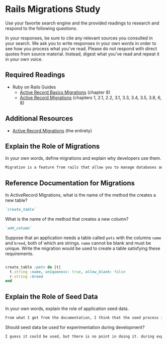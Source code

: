 # Rails Migrations Study

Use your favorite search engine and the provided readings to research and
respond to the following questions.

In your responses, be sure to cite any relevant sources you consulted in your
search. We ask you to write responses in your own words in order to see how you
process what you've read. Please do not respond with direct quotes from source
material. Instead, digest what you've read and repeat it in your own voice.

## Required Readings

-   Ruby on Rails Guides
    -   [Active Record Basics Migrations](http://guides.rubyonrails.org/active_record_basics.html#migrations)
        (chapter 8)
    -   [Active Record Migrations](http://guides.rubyonrails.org/active_record_migrations.html)
        (chapters 1, 2.1, 2.2, 3.1, 3.3, 3.4, 3.5, 3.8, 6, 8)

## Additional Resources
-   [Active Record Migrations](http://guides.rubyonrails.org/active_record_migrations.html)
    (the entirety)

## Explain the Role of Migrations

In your own words, define migrations and explain why developers use them.

```md
Migration is a feature from rails that allow you to manage databases and compare those files to any database that active record supports.
```

## Reference Documentation for Migrations

In ActiveRecord Migrations, what is the name of the method the creates a new
table?

```md
`create_table`
```

What is the name of the method that creates a new column?

```md
`add_column`
```

Suppose that an application needs a table called `pets` with the columns `name`
and `breed`, both of which are strings. `name` cannot be blank and must be
unique. Write the migration would be used to create a table satisfying these
requirements.

```ruby

create_table :pets do |t|
  t.string :name, uniqueness: true, allow_blank: false
  r.string :breed
end
```

## Explain the Role of Seed Data

In your own words, explain the role of application seed data.

```md
From what I get from the documentation, I think that the seed process is similar to a "version control" of databases. You can add data in that database using seeds and without modifying its structure.
```

Should seed data be used for experimentation during development?

```md
I guess it could be used, but there is no point in doing it. during experimentation you can create, delete and recreate tables. Seeds are usefull if you need to add data into a database that can't be deleted or recreated.
```
